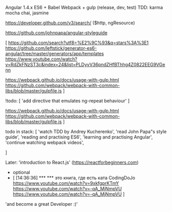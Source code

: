 Angular 1.4.x ES6 + Babel Webpack + gulp (release, dev, test) TDD: karma mocha chai, jasmine

https://developer.github.com/v3/search/ ($http, ngResource)

https://github.com/johnpapa/angular-styleguide

[ https://github.com/search?utf8=%E2%9C%93&q=stars%3A%3E1 https://github.com/leftstick/generator-es6-angular/tree/master/generators/app/templates https://www.youtube.com/watch?v=RdZkFNzST3c&index=24&list=PLDyvV36pndZHfBThhg4Z0822EEG9VGenn

https://webpack.github.io/docs/usage-with-gulp.html https://github.com/webpack/webpack-with-common-libs/blob/master/gulpfile.js ]

!todo: [
    'add directive that emulates ng-repeat behaviour'
]

https://webpack.github.io/docs/usage-with-gulp.html
https://github.com/webpack/webpack-with-common-libs/blob/master/gulpfile.js
]

todo in stack:
[
'watch TDD by Andrey Kucherenko',
'read John Papa"s style guide',
'reading and practising ES6',
'learning and practising Angular',
'continue watching webpack videos',

]


Later:
'introduction to React.js' (https://reactforbeginners.com)

* optional
* [
[14:36:36] ***  ***
это книга, где есть ката
CodingDoJo
https://www.youtube.com/watch?v=9xkfgprKTmY
https://www.youtube.com/watch?v=-qA_MjNmpVU
https://www.youtube.com/watch?v=-qA_MjNmpVU
]

'and become a great Developer   :)'